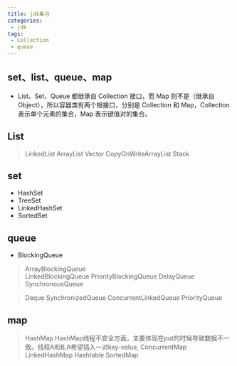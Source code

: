 ```yaml
---
title: jdk集合
categories:
 - jdk
tags: 
 - Collection
 - queue 
---
```


## set、list、queue、map

* List、Set、Queue 都继承自 Collection 接口，而 Map 则不是（继承自 Object），所以容器类有两个根接口，分别是 Collection 和 Map，Collection 表示单个元素的集合，Map 表示键值对的集合。  
  
## List

> LinkedList
> ArrayList
> Vector
> CopyOnWriteArrayList
> Stack

## set  

* HashSet
* TreeSet
* LinkedHashSet
* SortedSet

## queue

* BlockingQueue
  
> ArrayBlockingQueue  
> LinkedBlockingQueue
> PriorityBlockingQueue
> DelayQueue
> SynchronousQueue
 
> Deque
> SynchronizedQueue
> ConcurrentLinkedQueue
> PriorityQueue

## map  

> HashMap
> HashMap线程不安全方面，主要体现在put的时候导致数据不一致。线程A和B,A希望插入一对key-value,
> ConcurrentMap
> LinkedHashMap
> Hashtable
> SortedMap
